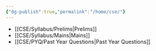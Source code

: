 ```yaml
---
{"dg-publish":true,"permalink":"/home/cse/"}
---
```




- [[CSE/Syllabus/Prelims\|Prelims]]
- [[CSE/Syllabus/Mains\|Mains]]
- [[CSE/PYQ/Past Year Questions\|Past Year Questions]]



